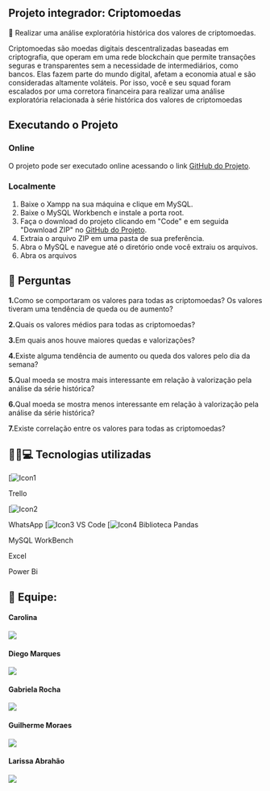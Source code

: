 ## <strong>Projeto integrador: Criptomoedas</strong>


🎯 Realizar uma análise exploratória histórica dos valores de
criptomoedas.

Criptomoedas são moedas digitais descentralizadas baseadas em criptografia, que
operam em uma rede blockchain que permite transações seguras e transparentes
sem a necessidade de intermediários, como bancos. Elas fazem parte do mundo
digital, afetam a economia atual e são consideradas altamente voláteis.
Por isso, você e seu squad foram escalados por uma corretora financeira para
realizar uma análise exploratória relacionada à série histórica dos valores de
criptomoedas


## Executando o Projeto

### Online
O projeto pode ser executado online acessando o link [GitHub do Projeto](https://github.com/carolrc/criptomoedas).

### Localmente

1. Baixe o Xampp na sua máquina e clique em MySQL.
2. Baixe o MySQL Workbench e instale a porta root.
3. Faça o download do projeto clicando em "Code" e em seguida "Download ZIP" no [GitHub do Projeto](https://github.com/carolrc/criptomoedas).
4. Extraia o arquivo ZIP em uma pasta de sua preferência.
5. Abra o MySQL e navegue até o diretório onde você extraiu os arquivos.
6. Abra os arquivos


## 📑 Perguntas

<strong>1.</strong>Como se comportaram os valores para todas as criptomoedas? Os valores tiveram uma tendência de queda ou de aumento?
 <br>

<strong>2.</strong>Quais os valores médios para todas as criptomoedas?
 <br>

<strong>3.</strong>Em quais anos houve maiores quedas e valorizações?
 <br>

<strong>4.</strong>Existe alguma tendência de aumento ou queda dos valores pelo dia da semana?
 <br>

<strong>5.</strong>Qual moeda se mostra mais interessante em relação à valorização pela análise da série histórica?
 <br>

 <strong>6.</strong>Qual moeda se mostra menos interessante em relação à valorização pela análise da série histórica?
 <br>

<strong>7.</strong>Existe correlação entre os valores para todas as criptomoedas?
 <br>

 ## 🔨🔧💻 Tecnologias utilizadas
 
[![Icon1](https://i.ibb.co/mFRrWd6/image-3.png)

Trello

[![Icon2](https://i.ibb.co/mJLpvXk/image-2.png)

WhatsApp
[![Icon3](https://i.ibb.co/ncsyK2z/image-1.png)
VS Code
[![Icon4](https://i.ibb.co/6Yvx6fw/image.pn)
Biblioteca Pandas

MySQL WorkBench
  
Excel

Power Bi


## 🤝 Equipe:

</a> <h4>Carolina</h4>
<a style="display: block;" href="https://github.com/carolrc" target="_blank">
<img src="https://img.shields.io/badge/GitHub-100000?style=for-the-badge&logo=github&logoColor=white">


</a> <h4>Diego Marques</h4>
<a style="display: block;" href="https://github.com/Diegool97" target="_blank">
<img src="https://img.shields.io/badge/GitHub-100000?style=for-the-badge&logo=github&logoColor=white">


</a> <h4>Gabriela Rocha</h4>
<a style="display: block;" href="https://github.com/gabirc26" target="_blank">
<img src="https://img.shields.io/badge/GitHub-100000?style=for-the-badge&logo=github&logoColor=white">


</a> <h4>Guilherme Moraes</h4>
<a style="display: block;" href="" target="_blank">
<img src="https://img.shields.io/badge/GitHub-100000?style=for-the-badge&logo=github&logoColor=white">


</a> <h4>Larissa Abrahão</h4>
<a style="display: block;" href="https://github.com/Larifabrahao" target="_blank">
<img src="https://img.shields.io/badge/GitHub-100000?style=for-the-badge&logo=github&logoColor=white">






